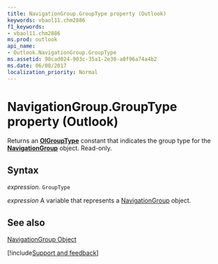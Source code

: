 ```yaml
---
title: NavigationGroup.GroupType property (Outlook)
keywords: vbaol11.chm2886
f1_keywords:
- vbaol11.chm2886
ms.prod: outlook
api_name:
- Outlook.NavigationGroup.GroupType
ms.assetid: 98cad024-903c-35a1-2e30-a0f96a74a4b2
ms.date: 06/08/2017
localization_priority: Normal
---
```



# NavigationGroup.GroupType property (Outlook)

Returns an  **[OlGroupType](Outlook.OlGroupType.md)** constant that indicates the group type for the **[NavigationGroup](Outlook.NavigationGroup.md)** object. Read-only.


## Syntax

_expression_. `GroupType`

_expression_ A variable that represents a [NavigationGroup](Outlook.NavigationGroup.md) object.


## See also


[NavigationGroup Object](Outlook.NavigationGroup.md)

[!include[Support and feedback](~/includes/feedback-boilerplate.md)]